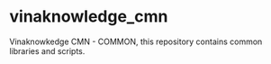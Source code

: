 # vinaknowledge_cmn
Vinaknowkedge CMN - COMMON, this repository contains common libraries and scripts.
